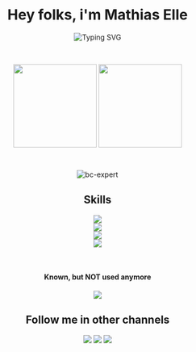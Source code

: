 <h1 align="center">Hey folks, i'm Mathias Elle</h1>
<p align="center">
<img src="https://readme-typing-svg.herokuapp.com?font=Asap&weight=600&duration=2000&pause=1000&color=369CF7&center=true&width=435&lines=Frontend+Senior+Developer;Magento+and+Hyv%C3%A4+Engineer+at+e3n+GmbH;E-Commerce+Specialist;Better+test+then+crying" alt="Typing SVG" />
</p>
<br>
<p align="center">
  <img align="center" height="165px" src="https://github-readme-stats.vercel.app/api?username=dermatz&count_private=true&show_icons=true&theme=tokyonight" />  
  <img align="center" height="165px" src="https://github-readme-stats.vercel.app/api/top-langs/?username=dermatz&layout=compact&theme=aura&langs_count=9" />
</p>
<br>
<p align="center">
  <img src="https://github-profile-trophy.vercel.app/?username=dermatz&theme=tokyonight&no-frame=true&row=1&&margin-w=30&no-bg=true" alt="bc-expert" />
</p>


<h2 align="center">Skills</h2>
<p align="center">
  <img src="https://skillicons.dev/icons?i=tailwind,css,sass,html,js,ts" /><br>
  <img src="https://skillicons.dev/icons?i=php,nodejs,go,bash,git,md" /><br>
  <img src="https://skillicons.dev/icons?i=vscode,powershell,github,gitlab,docker,linux" /><br> 
  <img src="https://skillicons.dev/icons?i=xd,figma,photoshop,discord,devto" /><br> 
</p>
<br>
<h4 align="center">Known, but NOT used anymore</h4>
<p align="center">
  <img src="https://skillicons.dev/icons?i=idea,jquery,gulp" />
</p>

<h2 align="center">Follow me in other channels</h2>
<p align="center">
  <a href="https://www.instagram.com/naturfotografie.elle/"><img src="https://skillicons.dev/icons?i=instagram" /></a>
  <a href="https://twitter.com/_dermatz"><img src="https://skillicons.dev/icons?i=twitter" /></a>
  <a href="https://www.linkedin.com/in/mathias-elle-842783102/"><img src="https://skillicons.dev/icons?i=linkedin" /></a>
</p>

